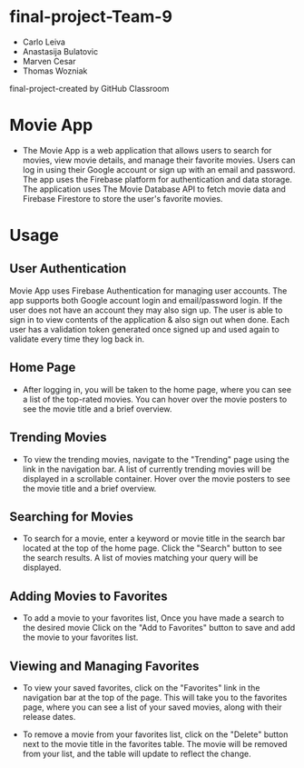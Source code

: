 # final-project-Team-9
* Carlo Leiva
* Anastasija Bulatovic
* Marven Cesar
* Thomas Wozniak

final-project-created by GitHub Classroom
# Movie App
* The Movie App is a web application that allows users to search for movies, view movie details, and manage their favorite movies. Users can log in using their Google account or sign up with an email and password. The app uses the Firebase platform for authentication and data storage. The application uses The Movie Database API to fetch movie data and Firebase Firestore to store the user's favorite movies.


# Usage


## User Authentication
Movie App uses Firebase Authentication for managing user accounts. The app supports both Google account login and email/password login. If the user does not have an account they may also sign up. The user is able to sign in to view contents of the application & also sign out when done. Each user has a validation token generated once signed up and used again to validate every time they log back in.


## Home Page
* After logging in, you will be taken to the home page, where you can see a list of the top-rated movies. You can hover over the movie posters to see the movie title and a brief overview.


## Trending Movies
* To view the trending movies, navigate to the "Trending" page using the link in the navigation bar. A list of currently trending movies will be displayed in a scrollable container. Hover over the movie posters to see the movie title and a brief overview.


## Searching for Movies
* To search for a movie, enter a keyword or movie title in the search bar located at the top of the home page. Click the "Search" button to see the search results. A list of movies matching your query will be displayed.


## Adding Movies to Favorites
* To add a movie to your favorites list,  Once you have made a search to the desired movie Click on the "Add to Favorites" button to save and add the movie to your favorites list.


## Viewing and Managing Favorites
* To view your saved favorites, click on the "Favorites" link in the navigation bar at the top of the page. This will take you to the favorites page, where you can see a list of your saved movies, along with their release dates.


* To remove a movie from your favorites list, click on the "Delete" button next to the movie title in the favorites table. The movie will be removed from your list, and the table will update to reflect the change.

